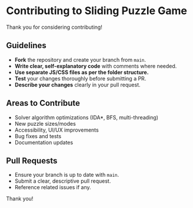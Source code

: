 # Contributing to Sliding Puzzle Game

Thank you for considering contributing!

## Guidelines

- **Fork** the repository and create your branch from `main`.
- **Write clear, self-explanatory code** with comments where needed.
- **Use separate JS/CSS files as per the folder structure.**
- **Test** your changes thoroughly before submitting a PR.
- **Describe your changes** clearly in your pull request.

## Areas to Contribute

- Solver algorithm optimizations (IDA*, BFS, multi-threading)
- New puzzle sizes/modes
- Accessibility, UI/UX improvements
- Bug fixes and tests
- Documentation updates

## Pull Requests

- Ensure your branch is up to date with `main`.
- Submit a clear, descriptive pull request.
- Reference related issues if any.

Thank you!
